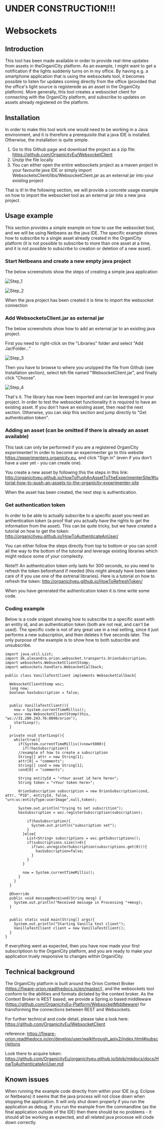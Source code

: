 
# UNDER CONSTRUCTION!!!


# Websockets

## Introduction

This tool has been made available in order to provide real-time updates from assets in theOrganiCity platform. As an example, I might want to get a notification if the lights suddenly turns on in my office. By having e.g. a smartphone application that is using the websockets tool, it becomes possible to listen for updates coming directly from the office (provided that the office's light source is registerede as an asset in the OrganiCity platform). More generally, this tool creates a websocket client for connecting with the OrganiCity platform, and subscribe to updates on assets already registered on the platform.

## Installation

In order to make this tool work one would need to be working in a Java environment, and it is therefore a prerequisite that a java IDE is installed. Otherwise, the installation is quite simple.

1. Go to this Github page and download the project as a zip file: https://github.com/OrganicityEu/WebsocketClient
2. Unzip the file locally
3. You can either open the entire websockets project as a maven project in your favourite java IDE or simply import WebsocketsClient/libs/WebsocketClient.jar as an external jar into your existing project

That is it! In the following section, we will provide a concrete usage example on how to import the websocket tool as an external jar into a new java project.

## Usage example

This section provides a simple example on how to use the websocket tool, and we will be using Netbeans as the java IDE. The specific example shows how to subscribe to a single asset already created in the OrganiCity platform (it is not possible to subscribe to more than one asset at a time, and it is not possible to subscribe to creation or deletion of a new asset).

### Start Netbeans and create a new empty java project

The below screenshots show the steps of creating a simple java application

![Step_1](images/step1.png)

![Step_2](images/step2.png)

When the java project has been created it is time to import the websocket connection

### Add WebsocketsClient.jar as external jar

The below screenshots show how to add an external jar to an existing java project.

First you need to right-click on the "Libraries" folder and select "Add Jar/Folder..."

![Step_3](images/step3.png)

Then you have to browse to where you unzipped the file from Github (see Installation section), select teh file named "WebsocketClient.jar", and finally click "Choose".

![Step_4](images/step4.png)

That's it. The library has now been imported and can be leveraged in your project. In order to test the websocket functionality it is required to have an existing asset. If you don't have an existing asset, then read the next section. Otherwise, you can skip this section and jump directly to "Get authentication token".

### Adding an asset (can be omitted if there is already an asset available)

This task can only be performed if you are a registered OrganiCity experimenter! In order to become an experimenter go to this website https://experimenters.organicity.eu, and click "Sign in" (even if you don't have a user yet - you can create one).

You create a new asset by following this the steps in this link: http://organicityeu.github.io/HowToPushAnAssetToTheExperimenterSite/#tutorial-how-to-push-an-assets-to-the-organicity-experimenter-site

When the asset has been created, the next step is authentication.

### Get authentication token

In order to be able to actually subscribe to a specific asset you need an anthentication token (a proof that you actually have the rights to get the information from the asset). This can be quite tricky, but we have created a tutorial on how to get the token: http://organicityeu.github.io/HowToAuthenticateAnUser/

You can either follow the steps directly from top to bottom or you can scroll all the way to the bottom of the tutorial and leverage existing libraries which might reduce some of your complexity.

Note!!! An authentication token only lasts for 300 seconds, so you need to refresh the token beforehand if needed (this might already have been taken care of if you use one of the extrenal libraries). Here is a tutorial on how to refresh the token: http://organicityeu.github.io/HowToRefreshToken/

When you have generated the authentication token it is time write some code.

### Coding example

Below is a code snippet showing how to subscribe to a specific asset with an entity id, and an authentication token (both are not real, and can't be used). The specific code is not of any great use in a real setting, since it just performs a new subscription, and then deletes it five seconds later. The only purpose of the example is to show how to both subscribe and unsubscribe.

```
import java.util.List;
import dk.alexandra.orion.websocket.transports.OrionSubscription;
import websockets.WebsocketClientStomp;
import websockets.handlers.WebsocketCallback;

public class VanillaTestClient implements WebsocketCallback{
  
  WebsocketClientStomp wsc;
  long now;
  boolean hasSubscription = false;
  
  
  public VanillaTestClient(){
    now = System.currentTimeMillis();
    wsc= new WebsocketClientStomp(this, "ws://31.200.243.76:8090/orion");
    startLoop();
  }
  
  private void startLoop(){
    while(true){
      if(System.currentTimeMillis()>now+5000){
        if(!hasSubscription){
	  //example of how to create a subscription
	  String[] attr = new String[1];
	  attr[0] = "comments";
	  String[] cond = new String[1];
	  cond[0] = "comments";
	  
	  String entityId = "<Your asset id here here>";
	  String token = "<Your token here>";
	
	  OrionSubscription subscription = new OrionSubscription(cond, attr, "P1D", entityId, false, "urn:oc:entityType:userImage",null,token);
					  
	  System.out.println("trying to set subscrition");
	  hasSubscription = wsc.registerSubscription(subscription);

          if(hasSubscription){
            System.out.println("subscription set");
          }  
        }else{
          List<String> subscriptions = wsc.getSubscriptions();
          if(subscriptions.size()>0){
            if(wsc.unregisterSubscription(subscriptions.get(0))){
              hasSubscription=false;  
            }
          }
        }
        
        now = System.currentTimeMillis();
      }
    }
  }
  
  @Override
  public void messageReceived(String mesg) {
    System.out.println("Received message in Processing "+mesg);
  }
  
  
  public static void main(String[] args){
    System.out.println("Starting Vanilla test client");
    VanillaTestClient client = new VanillaTestClient();
  }
}
```

If everything went as expected, then you have now made your first subscriptioon to the OrganiCity platform, and you are ready to make your application truely responsive to changes within OrganiCity.

## Technical background

The OrganiCity platform is built around the Orion Context Broker (https://fiware-orion.readthedocs.io/en/master/), and the websockets tool conform to the abilities and formats dictated by the context broker. As the Context Broker is REST based, we provide a Spring.io based middleware (https://github.com/OrganicityEu-Platform/WebsocketMiddleware) for transforming the connections between REST and Websockets.

For further technical and code detail, please take a look here: https://github.com/OrganicityEu/WebsocketClient

reference: https://fiware-orion.readthedocs.io/en/develop/user/walkthrough_apiv2/index.html#subscriptions

Look there to acquire token: https://github.com/OrganicityEu/organicityeu.github.io/blob/mkdocs/docs/HowToAuthenticateAnUser.md


## Known issues

When running the example code directly from within your IDE (e.g. Eclipse or Netbeans) it seems that the java process will not close down when stopping the application. It will only shut down properly if you run the application as debug. If you run the example from the commandline (as the final application outside of the IDE) then there should be no problems - it should all be working as expected, and all related java processe will clode down correctly.
